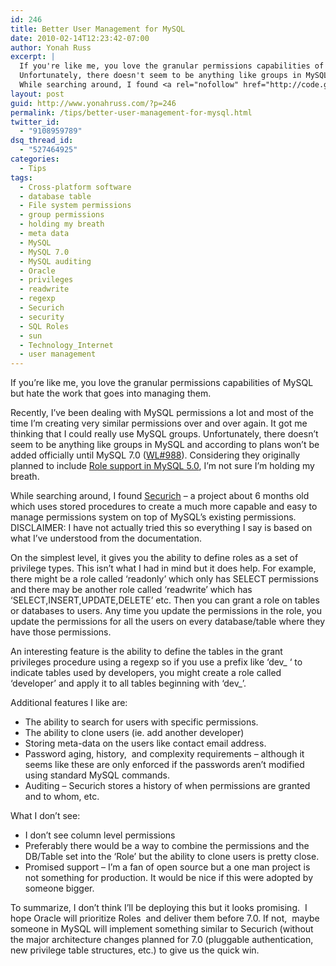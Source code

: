 ```yaml
---
id: 246
title: Better User Management for MySQL
date: 2010-02-14T12:23:42-07:00
author: Yonah Russ
excerpt: |
  If you're like me, you love the granular permissions capabilities of MySQL but hate the work that goes into managing them...
  Unfortunately, there doesn't seem to be anything like groups in MySQL and according to plans won't be added officially until MySQL 7.0 (<a rel="nofollow" href="http://forge.mysql.com/worklog/task.php?id=988">WL#988</a>)...
  While searching around, I found <a rel="nofollow" href="http://code.google.com/p/securich/">Securich</a>...
layout: post
guid: http://www.yonahruss.com/?p=246
permalink: /tips/better-user-management-for-mysql.html
twitter_id:
  - "9108959789"
dsq_thread_id:
  - "527464925"
categories:
  - Tips
tags:
  - Cross-platform software
  - database table
  - File system permissions
  - group permissions
  - holding my breath
  - meta data
  - MySQL
  - MySQL 7.0
  - MySQL auditing
  - Oracle
  - privileges
  - readwrite
  - regexp
  - Securich
  - security
  - SQL Roles
  - sun
  - Technology_Internet
  - user management
---
```

If you&#8217;re like me, you love the granular permissions capabilities of MySQL but hate the work that goes into managing them.

Recently, I&#8217;ve been dealing with MySQL permissions a lot and most of the time I&#8217;m creating very similar permissions over and over again. It got me thinking that I could really use MySQL groups. Unfortunately, there doesn&#8217;t seem to be anything like groups in MySQL and according to plans won&#8217;t be added officially until MySQL 7.0 (<a rel="nofollow" href="http://forge.mysql.com/worklog/task.php?id=988">WL#988</a>). Considering they originally planned to include <a rel="nofollow"  href="http://bugs.mysql.com/bug.php?id=895">Role support in MySQL 5.0</a>, I&#8217;m not sure I&#8217;m holding my breath.

While searching around, I found <a rel="nofollow" href="http://code.google.com/p/securich/">Securich</a> &#8211; a project about 6 months old which uses stored procedures to create a much more capable and easy to manage permissions system on top of MySQL&#8217;s existing permissions. DISCLAIMER: I have not actually tried this so everything I say is based on what I&#8217;ve understood from the documentation.

On the simplest level, it gives you the ability to define roles as a set of privilege types. This isn&#8217;t what I had in mind but it does help. For example, there might be a role called &#8216;readonly&#8217; which only has SELECT permissions and there may be another role called &#8216;readwrite&#8217; which has &#8216;SELECT,INSERT,UPDATE,DELETE&#8217; etc. Then you can grant a role on tables or databases to users. Any time you update the permissions in the role, you update the permissions for all the users on every database/table where they have those permissions.

An interesting feature is the ability to define the tables in the grant privileges procedure using a regexp so if you use a prefix like &#8216;dev_ &#8216; to indicate tables used by developers, you might create a role called &#8216;developer&#8217; and apply it to all tables beginning with &#8216;dev_&#8217;.

Additional features I like are:

  * The ability to search for users with specific permissions.
  * The ability to clone users (ie. add another developer)
  * Storing meta-data on the users like contact email address.
  * Password aging, history,  and complexity requirements &#8211; although it seems like these are only enforced if the passwords aren&#8217;t modified using standard MySQL commands.
  * Auditing &#8211; Securich stores a history of when permissions are granted and to whom, etc.

What I don&#8217;t see:

  * I don&#8217;t see column level permissions
  * Preferably there would be a way to combine the permissions and the DB/Table set into the &#8216;Role&#8217; but the ability to clone users is pretty close.
  * Promised support &#8211; I&#8217;m a fan of open source but a one man project is not something for production. It would be nice if this were adopted by someone bigger.

To summarize, I don&#8217;t think I&#8217;ll be deploying this but it looks promising.  I hope Oracle will prioritize Roles  and deliver them before 7.0. If not,  maybe someone in MySQL will implement something similar to Securich (without the major architecture changes planned for 7.0 (pluggable authentication, new privilege table structures, etc.) to give us the quick win.